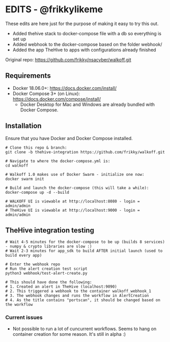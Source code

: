 # EDITS - @frikkylikeme
These edits are here just for the purpose of making it easy to try this out. 

* Added thehive stack to docker-compose file with a db so everything is set up
* Added webhook to the docker-compose based on the folder webhook/
* Added the app TheHive to apps with configurations already finished

Original repo: https://github.com/frikky/nsacyber/walkoff.git

## Requirements

* Docker 18.06.0+: https://docs.docker.com/install/
* Docker Compose 3+ (on Linux): https://docs.docker.com/compose/install/
    * Docker Desktop for Mac and Windows are already bundled with Docker Compose.

## Installation

Ensure that you have Docker and Docker Compose installed.

```
# Clone this repo & branch:
git clone -b thehive-integration https://github.com/frikky/walkoff.git

# Navigate to where the docker-compose.yml is:
cd walkoff

# Walkoff 1.0 makes use of Docker Swarm - initialize one now:
docker swarm init

# Build and launch the docker-compose (this will take a while):
docker-compose up -d --build

# WALKOFF UI is viewable at http://localhost:8080 - login = admin/admin
# TheHive UI is viewable at http://localhost:9000 - login = admin/admin
```

## TheHive integration testing
```
# Wait 4-5 minutes for the docker-compose to be up (builds 8 services) - numpy & crypto libraries are slow :)
# Wait 2-3 minutes for app_sdk to build AFTER initial launch (used to build every app)

# Enter the webhook repo
# Run the alert creation test script
python3 webhook/test-alert-create.py

# This should have done the following:
# 1. Created an alert in TheHive (localhost:9090)
# 2. This triggered a webhook to the container walkoff_webhook_1
# 3. The webhook changes and runs the workflow in AlertCreation 
# 4. As the title contains "portscan", it should be changed based on the workflow

```

### Current issues
* Not possible to run a lot of cuncurrent workflows. Seems to hang on container creation for some reason. It's still in alpha :)
